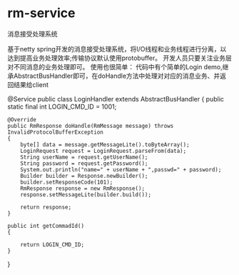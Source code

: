# rm-service
消息接受处理系统

基于netty spring开发的消息接受处理系统，将I/O线程和业务线程进行分离，以达到提高业务处理效率;传输协议默认使用protobuffer。
开发人员只要关注业务层对不同消息的业务处理即可。
使用也很简单：
代码中有个简单的Login demo,继承AbstractBusHandler即可，在doHandle方法中处理对对应的消息业务、并返回结果给client

@Service
public class LoginHandler extends AbstractBusHandler
{
	public static final int LOGIN_CMD_ID = 1001;

	@Override
	public RmResponse doHandle(RmMessage message) throws InvalidProtocolBufferException
	{
		byte[] data = message.getMessageLite().toByteArray();
		LoginRequest request = LoginRequest.parseFrom(data);
		String userName = request.getUserName();
		String password = request.getPassword();
		System.out.println("name=" + userName + ",passwd=" + password);
		Builder builder = Response.newBuilder();
		builder.setResponseCode(101);
		RmResponse response = new RmResponse();
		response.setMessageLite(builder.build());

		return response;
	}

	public int getCommadId()
	{

		return LOGIN_CMD_ID;
	}

}

